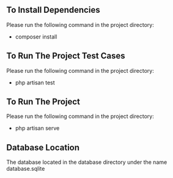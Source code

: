 

## To Install Dependencies

Please run the following command in the project directory: 

- composer install



## To Run The Project Test Cases

Please run the following command in the project directory: 

- php artisan test



## To Run The Project

Please run the following command in the project directory: 

- php artisan serve


## Database Location

The database located in the database directory under the name database.sqlite
